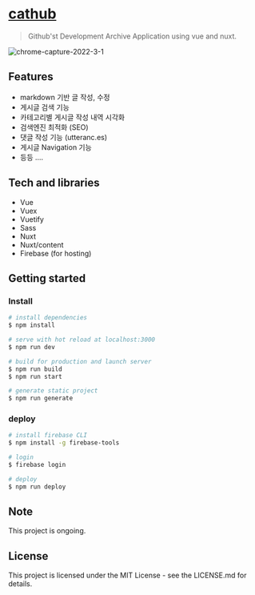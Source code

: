 # [cathub](https://morethanmin.web.app/)

> Github'st Development Archive Application using vue and nuxt.

![chrome-capture-2022-3-1](https://user-images.githubusercontent.com/72514247/161201534-0c7f889a-ac52-4e43-aa99-abef6afbb2b2.gif)

## Features

- markdown 기반 글 작성, 수정
- 게시글 검색 기능
- 카테고리별 게시글 작성 내역 시각화
- 검색엔진 최적화 (SEO)
- 댓글 작성 기능 (utteranc.es)
- 게시글 Navigation 기능
- 등등 ....

## Tech and libraries

- Vue
- Vuex
- Vuetify
- Sass
- Nuxt
- Nuxt/content
- Firebase (for hosting)

## Getting started

### Install

```bash
# install dependencies
$ npm install

# serve with hot reload at localhost:3000
$ npm run dev

# build for production and launch server
$ npm run build
$ npm run start

# generate static project
$ npm run generate
```

### deploy

```bash
# install firebase CLI
$ npm install -g firebase-tools

# login
$ firebase login

# deploy
$ npm run deploy

```

## Note

This project is ongoing.

## License

This project is licensed under the MIT License - see the LICENSE.md for details.
